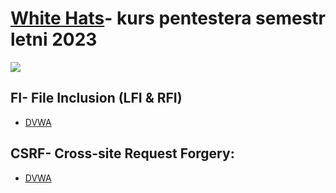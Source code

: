 # [White Hats](https://whitehats.pwr.edu.pl/)- kurs pentestera semestr letni 2023
<img src="https://whitehats.pwr.edu.pl/assets/images/logo.png">

## FI- File Inclusion (LFI & RFI)
- [DVWA](https://github.com/Hue1337/WhiteHats-walkthrough/wiki/File-Inclusion--Walkthrough)
 
## CSRF- Cross-site Request Forgery:
 - [DVWA]()
